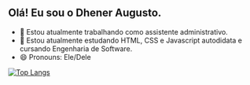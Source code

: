 ## Olá! Eu sou o Dhener Augusto.

- 🔭 Estou atualmente trabalhando como assistente administrativo.
- 🌱 Estou atualmente estudando HTML, CSS e Javascript autodidata e cursando Engenharia de Software.
- 😄 Pronouns: Ele/Dele

[![Top Langs](https://github-readme-stats.vercel.app/api/top-langs/?username=DhenerGuss&layout=donut-vertical)](https://github.com/anuraghazra/github-readme-stats)
